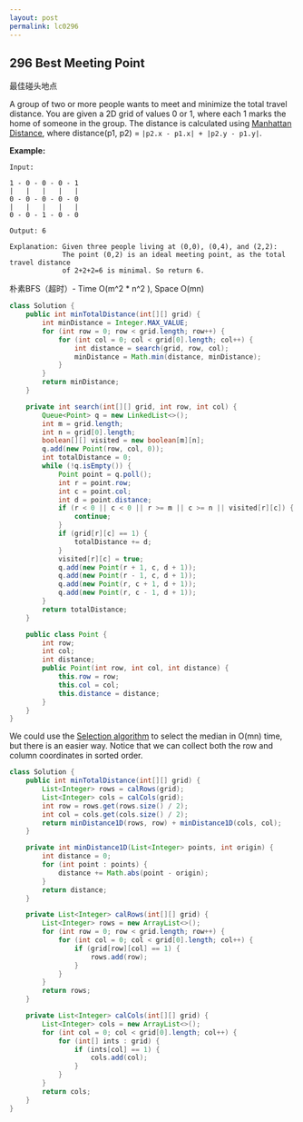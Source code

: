 ```yaml
---
layout: post
permalink: lc0296 
---
```


## 296 Best Meeting Point

最佳碰头地点

A group of two or more people wants to meet and minimize the total travel distance. You are given a 2D grid of values 0 or 1, where each 1 marks the home of someone in the group. The distance is calculated using [Manhattan Distance](http://en.wikipedia.org/wiki/Taxicab_geometry), where distance\(p1, p2\) = `|p2.x - p1.x| + |p2.y - p1.y|`.

**Example:**

```text
Input: 

1 - 0 - 0 - 0 - 1
|   |   |   |   |
0 - 0 - 0 - 0 - 0
|   |   |   |   |
0 - 0 - 1 - 0 - 0

Output: 6 

Explanation: Given three people living at (0,0), (0,4), and (2,2):
             The point (0,2) is an ideal meeting point, as the total travel distance 
             of 2+2+2=6 is minimal. So return 6.
```

朴素BFS（超时）- Time O\(m^2 \* n^2 \), Space O\(mn\)

```java
class Solution {
    public int minTotalDistance(int[][] grid) {
        int minDistance = Integer.MAX_VALUE;
        for (int row = 0; row < grid.length; row++) {
            for (int col = 0; col < grid[0].length; col++) {
                int distance = search(grid, row, col);
                minDistance = Math.min(distance, minDistance);
            }
        }
        return minDistance;
    }

    private int search(int[][] grid, int row, int col) {
        Queue<Point> q = new LinkedList<>();
        int m = grid.length;
        int n = grid[0].length;
        boolean[][] visited = new boolean[m][n];
        q.add(new Point(row, col, 0));
        int totalDistance = 0;
        while (!q.isEmpty()) {
            Point point = q.poll();
            int r = point.row;
            int c = point.col;
            int d = point.distance;
            if (r < 0 || c < 0 || r >= m || c >= n || visited[r][c]) {
                continue;
            }
            if (grid[r][c] == 1) {
                totalDistance += d;
            }
            visited[r][c] = true;
            q.add(new Point(r + 1, c, d + 1));
            q.add(new Point(r - 1, c, d + 1));
            q.add(new Point(r, c + 1, d + 1));
            q.add(new Point(r, c - 1, d + 1));
        }
        return totalDistance;
    }

    public class Point {
        int row;
        int col;
        int distance;
        public Point(int row, int col, int distance) {
            this.row = row;
            this.col = col;
            this.distance = distance;
        }
    }
}
```

We could use the [Selection algorithm](https://en.wikipedia.org/wiki/Selection_algorithm) to select the median in O\(mn\) time, but there is an easier way. Notice that we can collect both the row and column coordinates in sorted order.

```java
class Solution {
    public int minTotalDistance(int[][] grid) {
        List<Integer> rows = calRows(grid);
        List<Integer> cols = calCols(grid);
        int row = rows.get(rows.size() / 2);
        int col = cols.get(cols.size() / 2);
        return minDistance1D(rows, row) + minDistance1D(cols, col);
    }

    private int minDistance1D(List<Integer> points, int origin) {
        int distance = 0;
        for (int point : points) {
            distance += Math.abs(point - origin);
        }
        return distance;
    }

    private List<Integer> calRows(int[][] grid) {
        List<Integer> rows = new ArrayList<>();
        for (int row = 0; row < grid.length; row++) {
            for (int col = 0; col < grid[0].length; col++) {
                if (grid[row][col] == 1) {
                    rows.add(row);
                }
            }
        }
        return rows;
    }

    private List<Integer> calCols(int[][] grid) {
        List<Integer> cols = new ArrayList<>();
        for (int col = 0; col < grid[0].length; col++) {
            for (int[] ints : grid) {
                if (ints[col] == 1) {
                    cols.add(col);
                }
            }
        }
        return cols;
    }
}
```